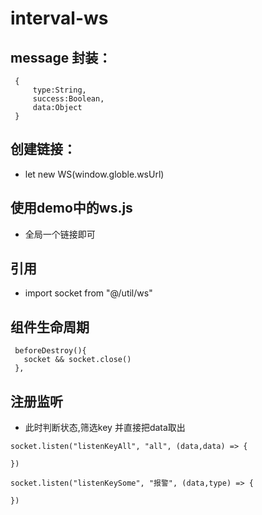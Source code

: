 # interval-ws

## message 封装：
```
 {
     type:String,
     success:Boolean,
     data:Object
 }
 ```

## 创建链接：
+ let new WS(window.globle.wsUrl)
## 使用demo中的ws.js 
+ 全局一个链接即可
## 引用
+ import socket from "@/util/ws"
## 组件生命周期
```
 beforeDestroy(){
   socket && socket.close()
 },
 ```
## 注册监听
+ 此时判断状态,筛选key 并直接把data取出
```
socket.listen("listenKeyAll", "all", (data,data) => {

})

socket.listen("listenKeySome", "报警", (data,type) => {

})
````